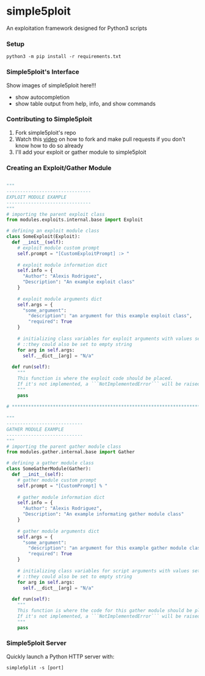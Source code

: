 # simple5ploit
An exploitation framework designed for Python3 scripts

### Setup

```
python3 -m pip install -r requirements.txt
```

### Simple5ploit's Interface

Show images of simple5ploit here!!!
- show autocompletion
- show table output from help, info, and show commands

### Contributing to Simple5ploit

1. Fork simple5ploit's repo
2. Watch this [video](https://www.youtube.com/watch?v=nT8KGYVurIU) on how to fork and make pull requests if you don't know how to do so already
3. I'll add your exploit or gather module to simple5ploit


### Creating an Exploit/Gather Module


```python

"""
-------------------------------
EXPLOIT MODULE EXAMPLE
-------------------------------
"""
# importing the parent exploit class
from modules.exploits.internal.base import Exploit

# defining an exploit module class
class SomeExploit(Exploit):
  def __init__(self):
    # exploit module custom prompt
    self.prompt = "[CustomExploitPrompt] :> "
    
    # exploit module information dict
    self.info = {
      "Author": "Alexis Rodriguez",
      "Description": "An example exploit class"
    }
    
    # exploit module arguments dict
    self.args = {
      "some_argument":
        "description": "an argument for this example exploit class",
        "required": True
    }
    
    # initializing class variables for exploit arguments with values set to `N/a`
    # ::they could also be set to empty string
    for arg in self.args:
      self.__dict__[arg] = "N/a"
      
  def run(self):
    """
    This function is where the exploit code should be placed.
    If it's not implemented, a ```NotImplementedError``` will be raised.
    """
    pass
    
# ***************************************************************************************************
    
"""
----------------------------
GATHER MODULE EXAMPLE
----------------------------
"""
# importing the parent gather module class
from modules.gather.internal.base import Gather

# defining a gather module class
class SomeGatherModule(Gather):
  def __init__(self):
    # gather module custom prompt
    self.prompt = "[CustomPrompt] % "
    
    # gather module information dict
    self.info = {
      "Author": "Alexis Rodriguez",
      "Description": "An example informating gather module class"
    }
    
    # gather module arguments dict
    self.args = {
      "some_argument":
        "description": "an argument for this example gather module class",
        "required": True
    }
    
    # initializing class variables for script arguments with values set to `N/a`
    # ::they could also be set to empty string
    for arg in self.args:
      self.__dict__[arg] = "N/a"
      
  def run(self):
    """
    This function is where the code for this gather module should be placed.
    If it's not implemented, a ```NotImplementedError``` will be raised.
    """
    pass
```

### Simple5ploit Server

Quickly launch a Python HTTP server with:

```
simple5plit -s [port]
```
